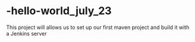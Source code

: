 # -hello-world_july_23
This project will allows us to set up our first maven project and build it with a Jenkins server
